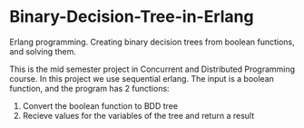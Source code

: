 # Binary-Decision-Tree-in-Erlang
Erlang programming. Creating binary decision trees from boolean functions, and solving them.

This is the mid semester project in Concurrent and Distributed Programming course. In this project we use sequential erlang. 
The input is a boolean function, and the program has 2 functions:

1. Convert the boolean function to BDD tree
2. Recieve values for the variables of the tree and return a result

